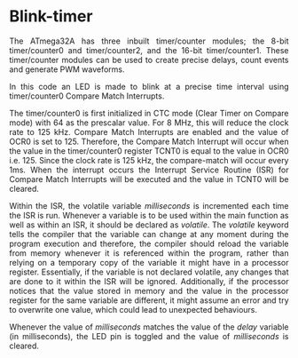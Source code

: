 # Blink-timer

<p align="justify">The ATmega32A has three inbuilt timer/counter modules; the 8-bit timer/counter0 and timer/counter2, and the 16-bit timer/counter1. These timer/counter modules can be used to create precise delays, count events and generate PWM waveforms.</p>

<p align="justify">In this code an LED is made to blink at a precise time interval using timer/counter0 Compare Match Interrupts.</p>

<p align="justify">The timer/counter0 is first initialized in CTC mode (Clear Timer on Compare mode) with 64 as the prescalar value. For 8 MHz, this will reduce the clock rate to 125 kHz. Compare Match Interrupts are enabled and the value of OCR0 is set to 125. Therefore, the Compare Match Interrupt will occur when the value in the timer/counter0 register 
TCNT0 is equal to the value in OCR0 i.e. 125. Since the clock rate is 125 kHz, the compare-match will occur every 1ms. When the interrupt occurs the Interrupt Service Routine (ISR) for Compare Match Interrupts will be executed and the value in TCNT0 will be cleared.</p>

<p align="justify">Within the ISR, the volatile variable <em>milliseconds</em> is incremented each time the ISR is run. Whenever a variable is to be used within the main function as well as within an ISR, it should be declared as <em>volatile</em>. The <em>volatile</em> keyword tells the compiler that the variable can change at any moment during the program execution and therefore, the compiler should reload the variable from memory whenever it is referenced within the program, rather than relying on a temporary copy of the variable it might have in a processor register. Essentially, if the variable is not declared volatile, any changes that are done to it within the ISR will be ignored. Additionally, if the processor notices that the value stored in memory and the value in the processor register for the same variable are different, it might assume an error and try to overwrite one value, which could lead to unexpected behaviours.</p>

<p align="justify">Whenever the value of <em>milliseconds</em> matches the value of the <em>delay</em> variable (in milliseconds), the LED pin is toggled and the value of <em>milliseconds</em> is cleared.</p>
